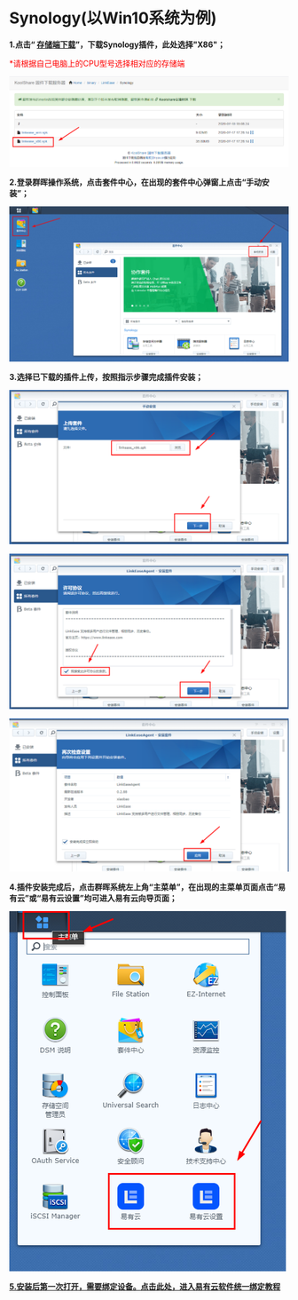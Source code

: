 # Synology(以Win10系统为例)

**1.点击“ [存储端下载](https://firmware.koolshare.cn/binary/LinkEase/Synology/)”，下载Synology插件，此处选择"X86"；**

<font color="#ff0000">*请根据自己电脑上的CPU型号选择相对应的存储端</font><br />

![sy0.png](./Synology/sy0.png)

**2.登录群晖操作系统，点击套件中心，在出现的套件中心弹窗上点击“手动安装”；**

![sy1.png](./Synology/sy1.png)

**3.选择已下载的插件上传，按照指示步骤完成插件安装；**

![sy2.png](./Synology/sy2.png)

![sy3.png](./Synology/sy3.png)

![sy5.png](./Synology/sy5.png)

**4.插件安装完成后，点击群晖系统左上角“主菜单”，在出现的主菜单页面点击“易有云”或“易有云设置”均可进入易有云向导页面；**

![sy6.png](./Synology/sy6.png)

[**5.安装后第一次打开，需要绑定设备。点击此处，进入易有云软件统一绑定教程**](/zh-cn/tutorial/NAS/BindingSoftware.md)